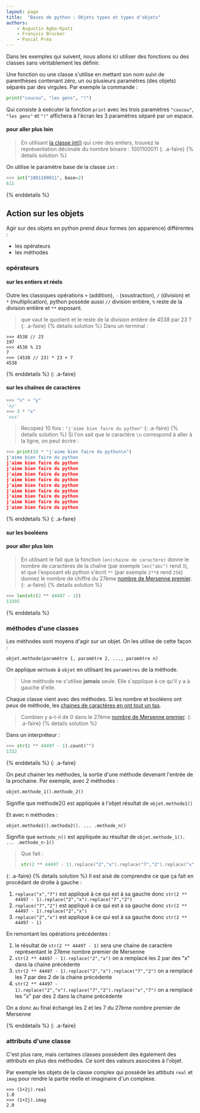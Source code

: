 ```yaml
---
layout: page
title:  "Bases de python : Objets types et types d'objets"
authors: 
    - Augustin Agbo-Kpati
    - François Brucker
    - Pascal Préa
---
```



Dans les exemples qui suivent, nous allons ici utiliser des fonctions ou des classes sans véritablement les définir. 

Une fonction ou une classe s'utilise en mettant son nom suivi de parenthèses contenant zéro, un ou plusieurs paramètres (des objets) séparés par des virgules. 
Par exemple la commande : 

```python
print("coucou", "les gens", "!")
``` 

Qui consiste à exécuter la fonction `print` avec les trois paramètres `"coucou"`, `"les gens"` et `"!"` affichera à l'écran les 3 paramètres séparé par un espace. 


#### pour aller plus loin

> En utilisant [la classe int()](https://docs.python.org/fr/3.9/library/functions.html#int) qui crée des entiers, trouvez la représentation décimale du nombre binaire : 1001100011
{: .a-faire}
{% details solution %}

On utilise le paramètre base de la classe `int` :

```python
>>> int("1001100011", base=2)
611
```
{% enddetails %}

## Action sur les objets

Agir sur des objets en python prend deux formes (en apparence) différentes :

* les opérateurs
* les méthodes

### opérateurs

#### sur les entiers et réels

Outre les classiques opérations `+` (addition), `-` (soustraction), `/` (division) et `*` (multiplication), python possède aussi `//` division entière,  `%` reste de la division entière et `**` exposant.

> que vaut le quotient et le reste de la division entière de 4538 par 23 ?
{: .a-faire}
{% details solution %}
Dans un terminal :

```text
>>> 4538 // 23
197
>>> 4538 % 23
7
>>> (4538 // 23) * 23 + 7
4538
```

{% enddetails %}
{: .a-faire}

#### sur les chaînes de caractères


```python
>>> "x" + "y"
'xy'
>>> 3 * "x"
'xxx'
```

> Recopiez 10 fois : `"j'aime bien faire du python"`
{: .a-faire}
{% details solution %}
Si l'on sait que le caractère `\n` correspond à aller à la ligne, on peut écrire :

```python
>>> print(10 * "j'aime bien faire du python\n")
j'aime bien faire du python
j'aime bien faire du python
j'aime bien faire du python
j'aime bien faire du python
j'aime bien faire du python
j'aime bien faire du python
j'aime bien faire du python
j'aime bien faire du python
j'aime bien faire du python
j'aime bien faire du python

```

{% enddetails %}
{: .a-faire}

#### sur les booléens


#### pour aller plus loin

> En utilisant le fait que la fonction `len(chaine de caractère)` donne le nombre de caractères de la chaîne (par exemple `len("abc")` rend `3`), et que l'exposant eb python s'écrit `**` (par exemple `2**8` rend `256`) donnez le nombre de chiffre du 27ème [nombre de Mersenne premier](https://fr.wikipedia.org/wiki/Nombre_de_Mersenne_premier).
{: .a-faire}
{% details solution %}

```python
>>> len(str(2 ** 44497 - 1))
13395
```

{% enddetails %}

### méthodes d'une classes

Les méthodes sont moyens d'agir sur un objet. On les utilise de cette façon :

```pyhton
objet.methode(paramètre 1, paramètre 2, ..., paramètre n)
```

On applique `méthode` à `objet` en utilisant les `paramètres` de la méthode.

> Une méthode ne s'utilise **jamais** seule. Elle s'applique à ce qu'il y a à gauche d'elle.

Chaque classe vient avec des méthodes. Si les nombre et booléens ont peux de méthode, les [chaines de caractères en ont tout un tas](https://docs.python.org/3/library/stdtypes.html#string-methods).

> Combien y a-t-il de 0 dans le 27ème [nombre de Mersenne premier](https://fr.wikipedia.org/wiki/Nombre_de_Mersenne_premier).
{: .a-faire}
{% details solution %}

Dans un interpréteur :

```python
>>> str(2 ** 44497 - 1).count("")
1332
```

{% enddetails %}
{: .a-faire}

On peut chainer les méthodes, la sortie d'une méthode devenant l'entrée de la prochaine. Par exemple, avec 2 méthodes :

```python
objet.methode_1().methode_2()
```

Signifie que méthode2() est appliquée à l'objet résultat de `objet.methode1()`

Et avec n méthodes :

```python
objet.methode1().methode2(). ... .methode_n()
```

Signifie que `methode_n()` est appliquée au résultat de `objet.methode_1(). ... .methode_n-1()`

> Que fait :
>
> ```python
> str(2 ** 44497 - 1).replace("2","x").replace("7","2").replace("x","7")
> ```
>
{: .a-faire}
{% details solution %}
Il est aisé de comprendre ce que ça fait en procédant de droite à gauche :

1. `replace("x","7")` est appliqué à ce qui est à sa gauche donc `str(2 ** 44497 - 1).replace("2","x").replace("7","2")`
2. `replace("7","2")` est appliqué à ce qui est à sa gauche donc `str(2 ** 44497 - 1).replace("2","x")`
3. `replace("2","x")` est appliqué à ce qui est à sa gauche donc `str(2 ** 44497 - 1)`

En remontant les opérations précédentes :

1. le résultat de `str(2 ** 44497 - 1)`  sera une chaine de caractère représentant le 27ème nombre premier de Mersenne
2. `str(2 ** 44497 - 1).replace("2","x")` on a remplacé les 2 par des "x" dans la chaine précédente
3. `str(2 ** 44497 - 1).replace("2","x").replace("7","2")` on a remplacé les 7 par des 2 de la chaine précédente
4. `str(2 ** 44497 - 1).replace("2","x").replace("7","2").replace("x","7")` on a remplacé les "x" par des 2 dans la chaine précédente

On a donc au final échangé les 2 et les 7 du 27ème nombre premier de Mersenne

{% enddetails %}
{: .a-faire}

### attributs d'une classe

C'est plus rare, mais certaines classes possèdent  des également des *attributs* en plus des méthodes. Ce sont des valeurs associées à l'objet.

Par exemple les objets de la classe complex qui possède les attibuts `real` et `imag` pour rendre la partie réelle et imaginaire d'un complexe.

```pyhton
>>> (1+2j).real
1.0
>>> (1+2j).imag
2.0
```
